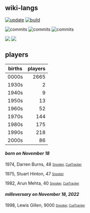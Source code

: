 ## wiki-langs
[![update](https://github.com/dreamerminsk/wiki-langs/actions/workflows/update-tables.yml/badge.svg)](https://github.com/dreamerminsk/wiki-langs/actions/workflows/update-tables.yml)
[![build](https://github.com/dreamerminsk/wiki-langs/actions/workflows/build.yml/badge.svg)](https://github.com/dreamerminsk/wiki-langs/actions/workflows/build.yml)

![commits](https://img.shields.io/github/commit-activity/y/dreamerminsk/wiki-langs)
![commits](https://img.shields.io/github/commit-activity/m/dreamerminsk/wiki-langs)
![commits](https://img.shields.io/github/commit-activity/w/dreamerminsk/wiki-langs)

![](https://img.shields.io/github/languages/code-size/dreamerminsk/wiki-langs)
![](https://img.shields.io/github/repo-size/dreamerminsk/wiki-langs)

## players
| births | players |
| :----: | ------: |
| 0000s | 2665 |
| 1930s | 2 |
| 1940s | 9 |
| 1950s | 13 |
| 1960s | 52 |
| 1970s | 144 |
| 1980s | 175 |
| 1990s | 218 |
| 2000s | 86 |

#### ***born on November 18***
1974, Darren Burns, 48 <sub><sup>[Snooker](http://www.snooker.org/res/index.asp?player=2038), [CueTracker](http://cuetracker.net/Players/darren-burns/)</sup></sub>

1975, Stuart Hinton, 47 <sub><sup>[Snooker](http://www.snooker.org/res/index.asp?player=2501)</sup></sub>

1982, Arun Mehta, 40 <sub><sup>[Snooker](http://www.snooker.org/res/index.asp?player=1300), [CueTracker](http://cuetracker.net/Players/arun-mehta/)</sup></sub>


#### ***milleversary on November 18, 2022***
1998, Lewis Gillen, 9000 <sub><sup>[Snooker](http://www.snooker.org/res/index.asp?player=1939), [CueTracker](http://cuetracker.net/Players/lewis-gillen/)</sup></sub>



